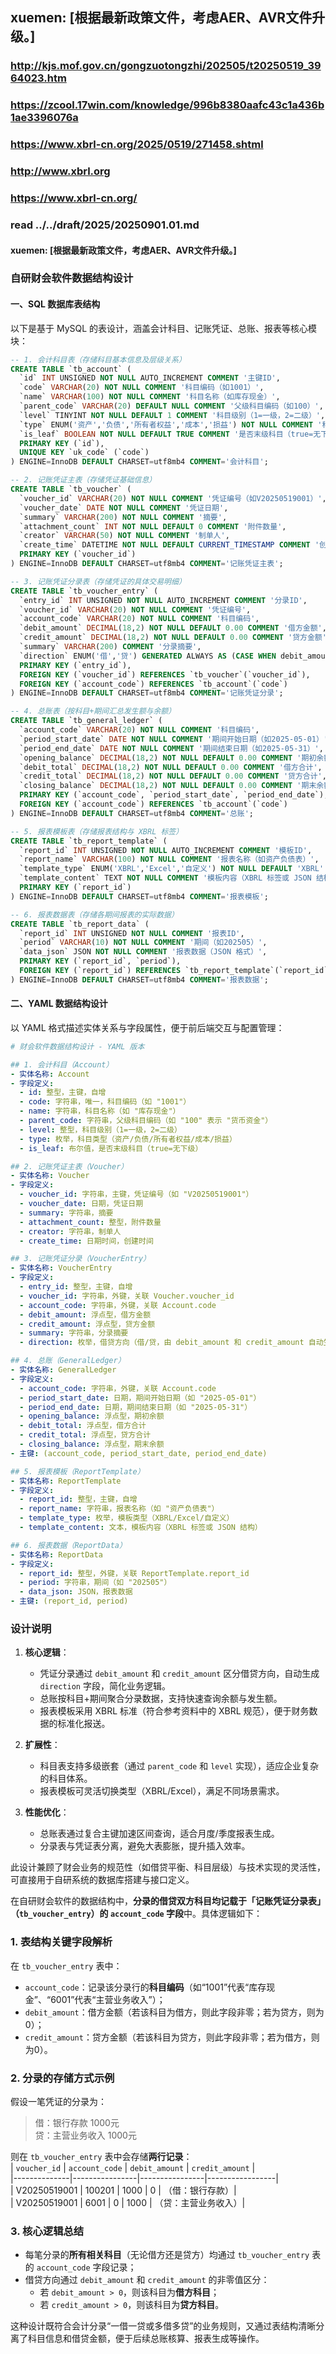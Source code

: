 ## xuemen: [根据最新政策文件，考虑AER、AVR文件升级。]

### http://kjs.mof.gov.cn/gongzuotongzhi/202505/t20250519_3964023.htm

### https://zcool.17win.com/knowledge/996b8380aafc43c1a436b1ae3396076a

### https://www.xbrl-cn.org/2025/0519/271458.shtml

### http://www.xbrl.org

### https://www.xbrl-cn.org/

### read ../../draft/2025/20250901.01.md

#### xuemen: [根据最新政策文件，考虑AER、AVR文件升级。]


### 自研财会软件数据结构设计
#### **一、SQL 数据库表结构**  
以下是基于 MySQL 的表设计，涵盖会计科目、记账凭证、总账、报表等核心模块：  

```sql
-- 1. 会计科目表（存储科目基本信息及层级关系）
CREATE TABLE `tb_account` (
  `id` INT UNSIGNED NOT NULL AUTO_INCREMENT COMMENT '主键ID',
  `code` VARCHAR(20) NOT NULL COMMENT '科目编码（如1001）',
  `name` VARCHAR(100) NOT NULL COMMENT '科目名称（如库存现金）',
  `parent_code` VARCHAR(20) DEFAULT NULL COMMENT '父级科目编码（如100）',
  `level` TINYINT NOT NULL DEFAULT 1 COMMENT '科目级别（1=一级，2=二级）',
  `type` ENUM('资产','负债','所有者权益','成本','损益') NOT NULL COMMENT '科目类型',
  `is_leaf` BOOLEAN NOT NULL DEFAULT TRUE COMMENT '是否末级科目（true=无下级）',
  PRIMARY KEY (`id`),
  UNIQUE KEY `uk_code` (`code`)
) ENGINE=InnoDB DEFAULT CHARSET=utf8mb4 COMMENT='会计科目';

-- 2. 记账凭证主表（存储凭证基础信息）
CREATE TABLE `tb_voucher` (
  `voucher_id` VARCHAR(20) NOT NULL COMMENT '凭证编号（如V20250519001）',
  `voucher_date` DATE NOT NULL COMMENT '凭证日期',
  `summary` VARCHAR(200) NOT NULL COMMENT '摘要',
  `attachment_count` INT NOT NULL DEFAULT 0 COMMENT '附件数量',
  `creator` VARCHAR(50) NOT NULL COMMENT '制单人',
  `create_time` DATETIME NOT NULL DEFAULT CURRENT_TIMESTAMP COMMENT '创建时间',
  PRIMARY KEY (`voucher_id`)
) ENGINE=InnoDB DEFAULT CHARSET=utf8mb4 COMMENT='记账凭证主表';

-- 3. 记账凭证分录表（存储凭证的具体交易明细）
CREATE TABLE `tb_voucher_entry` (
  `entry_id` INT UNSIGNED NOT NULL AUTO_INCREMENT COMMENT '分录ID',
  `voucher_id` VARCHAR(20) NOT NULL COMMENT '凭证编号',
  `account_code` VARCHAR(20) NOT NULL COMMENT '科目编码',
  `debit_amount` DECIMAL(18,2) NOT NULL DEFAULT 0.00 COMMENT '借方金额',
  `credit_amount` DECIMAL(18,2) NOT NULL DEFAULT 0.00 COMMENT '贷方金额',
  `summary` VARCHAR(200) COMMENT '分录摘要',
  `direction` ENUM('借','贷') GENERATED ALWAYS AS (CASE WHEN debit_amount>0 THEN '借' ELSE '贷' END) STORED COMMENT '借贷方向',
  PRIMARY KEY (`entry_id`),
  FOREIGN KEY (`voucher_id`) REFERENCES `tb_voucher`(`voucher_id`),
  FOREIGN KEY (`account_code`) REFERENCES `tb_account`(`code`)
) ENGINE=InnoDB DEFAULT CHARSET=utf8mb4 COMMENT='记账凭证分录';

-- 4. 总账表（按科目+期间汇总发生额与余额）
CREATE TABLE `tb_general_ledger` (
  `account_code` VARCHAR(20) NOT NULL COMMENT '科目编码',
  `period_start_date` DATE NOT NULL COMMENT '期间开始日期（如2025-05-01）',
  `period_end_date` DATE NOT NULL COMMENT '期间结束日期（如2025-05-31）',
  `opening_balance` DECIMAL(18,2) NOT NULL DEFAULT 0.00 COMMENT '期初余额',
  `debit_total` DECIMAL(18,2) NOT NULL DEFAULT 0.00 COMMENT '借方合计',
  `credit_total` DECIMAL(18,2) NOT NULL DEFAULT 0.00 COMMENT '贷方合计',
  `closing_balance` DECIMAL(18,2) NOT NULL DEFAULT 0.00 COMMENT '期末余额',
  PRIMARY KEY (`account_code`, `period_start_date`, `period_end_date`),
  FOREIGN KEY (`account_code`) REFERENCES `tb_account`(`code`)
) ENGINE=InnoDB DEFAULT CHARSET=utf8mb4 COMMENT='总账';

-- 5. 报表模板表（存储报表结构与 XBRL 标签）
CREATE TABLE `tb_report_template` (
  `report_id` INT UNSIGNED NOT NULL AUTO_INCREMENT COMMENT '模板ID',
  `report_name` VARCHAR(100) NOT NULL COMMENT '报表名称（如资产负债表）',
  `template_type` ENUM('XBRL','Excel','自定义') NOT NULL DEFAULT 'XBRL' COMMENT '模板类型',
  `template_content` TEXT NOT NULL COMMENT '模板内容（XBRL 标签或 JSON 结构）',
  PRIMARY KEY (`report_id`)
) ENGINE=InnoDB DEFAULT CHARSET=utf8mb4 COMMENT='报表模板';

-- 6. 报表数据表（存储各期间报表的实际数据）
CREATE TABLE `tb_report_data` (
  `report_id` INT UNSIGNED NOT NULL COMMENT '报表ID',
  `period` VARCHAR(10) NOT NULL COMMENT '期间（如202505）',
  `data_json` JSON NOT NULL COMMENT '报表数据（JSON 格式）',
  PRIMARY KEY (`report_id`, `period`),
  FOREIGN KEY (`report_id`) REFERENCES `tb_report_template`(`report_id`)
) ENGINE=InnoDB DEFAULT CHARSET=utf8mb4 COMMENT='报表数据';
```


#### **二、YAML 数据结构设计**  
以 YAML 格式描述实体关系与字段属性，便于前后端交互与配置管理：  

```yaml
# 财会软件数据结构设计 - YAML 版本

## 1. 会计科目（Account）
- 实体名称: Account
- 字段定义:
  - id: 整型，主键，自增
  - code: 字符串，唯一，科目编码（如 "1001"）
  - name: 字符串，科目名称（如 "库存现金"）
  - parent_code: 字符串，父级科目编码（如 "100" 表示 "货币资金"）
  - level: 整型，科目级别（1=一级，2=二级）
  - type: 枚举，科目类型（资产/负债/所有者权益/成本/损益）
  - is_leaf: 布尔值，是否末级科目（true=无下级）

## 2. 记账凭证主表（Voucher）
- 实体名称: Voucher
- 字段定义:
  - voucher_id: 字符串，主键，凭证编号（如 "V20250519001"）
  - voucher_date: 日期，凭证日期
  - summary: 字符串，摘要
  - attachment_count: 整型，附件数量
  - creator: 字符串，制单人
  - create_time: 日期时间，创建时间

## 3. 记账凭证分录（VoucherEntry）
- 实体名称: VoucherEntry
- 字段定义:
  - entry_id: 整型，主键，自增
  - voucher_id: 字符串，外键，关联 Voucher.voucher_id
  - account_code: 字符串，外键，关联 Account.code
  - debit_amount: 浮点型，借方金额
  - credit_amount: 浮点型，贷方金额
  - summary: 字符串，分录摘要
  - direction: 枚举，借贷方向（借/贷，由 debit_amount 和 credit_amount 自动生成）

## 4. 总账（GeneralLedger）
- 实体名称: GeneralLedger
- 字段定义:
  - account_code: 字符串，外键，关联 Account.code
  - period_start_date: 日期，期间开始日期（如 "2025-05-01"）
  - period_end_date: 日期，期间结束日期（如 "2025-05-31"）
  - opening_balance: 浮点型，期初余额
  - debit_total: 浮点型，借方合计
  - credit_total: 浮点型，贷方合计
  - closing_balance: 浮点型，期末余额
- 主键: (account_code, period_start_date, period_end_date)

## 5. 报表模板（ReportTemplate）
- 实体名称: ReportTemplate
- 字段定义:
  - report_id: 整型，主键，自增
  - report_name: 字符串，报表名称（如 "资产负债表"）
  - template_type: 枚举，模板类型（XBRL/Excel/自定义）
  - template_content: 文本，模板内容（XBRL 标签或 JSON 结构）

## 6. 报表数据（ReportData）
- 实体名称: ReportData
- 字段定义:
  - report_id: 整型，外键，关联 ReportTemplate.report_id
  - period: 字符串，期间（如 "202505"）
  - data_json: JSON，报表数据
- 主键: (report_id, period)
```


### 设计说明  
1. **核心逻辑**：  
   - 凭证分录通过 `debit_amount` 和 `credit_amount` 区分借贷方向，自动生成 `direction` 字段，简化业务逻辑。  
   - 总账按科目+期间聚合分录数据，支持快速查询余额与发生额。  
   - 报表模板采用 XBRL 标准（符合参考资料中的 XBRL 规范），便于财务数据的标准化报送。  

2. **扩展性**：  
   - 科目表支持多级嵌套（通过 `parent_code` 和 `level` 实现），适应企业复杂的科目体系。  
   - 报表模板可灵活切换类型（XBRL/Excel），满足不同场景需求。  

3. **性能优化**：  
   - 总账表通过复合主键加速区间查询，适合月度/季度报表生成。  
   - 分录表与凭证表分离，避免大表膨胀，提升插入效率。  

此设计兼顾了财会业务的规范性（如借贷平衡、科目层级）与技术实现的灵活性，可直接用于自研系统的数据库搭建与接口定义。



在自研财会软件的数据结构中，**分录的借贷双方科目均记载于「记账凭证分录表」（`tb_voucher_entry`）的 `account_code` 字段**中。具体逻辑如下：  


### 1. 表结构关键字段解析  
在 `tb_voucher_entry` 表中：  
- `account_code`：记录该分录行的**科目编码**（如“1001”代表“库存现金”、“6001”代表“主营业务收入”）；  
- `debit_amount`：借方金额（若该科目为借方，则此字段非零；若为贷方，则为0）；  
- `credit_amount`：贷方金额（若该科目为贷方，则此字段非零；若为借方，则为0）。  


### 2. 分录的存储方式示例  
假设一笔凭证的分录为：  
> 借：银行存款 1000元  
> 贷：主营业务收入 1000元  

则在 `tb_voucher_entry` 表中会存储**两行记录**：  
| `voucher_id` | `account_code` | `debit_amount` | `credit_amount` |  
|--------------|----------------|----------------|-----------------|  
| V20250519001 | 100201         | 1000           | 0               | （借：银行存款）|  
| V20250519001 | 6001           | 0              | 1000            | （贷：主营业务收入）|  


### 3. 核心逻辑总结  
- 每笔分录的**所有相关科目**（无论借方还是贷方）均通过 `tb_voucher_entry` 表的 `account_code` 字段记录；  
- 借贷方向通过 `debit_amount` 和 `credit_amount` 的非零值区分：  
  - 若 `debit_amount > 0`，则该科目为**借方科目**；  
  - 若 `credit_amount > 0`，则该科目为**贷方科目**。  


这种设计既符合会计分录“一借一贷或多借多贷”的业务规则，又通过表结构清晰分离了科目信息和借贷金额，便于后续总账核算、报表生成等操作。


